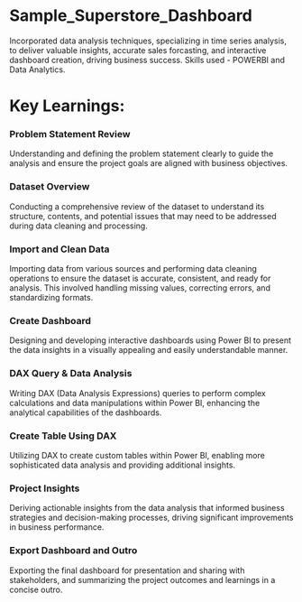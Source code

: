 # Sample_Superstore_Dashboard
Incorporated data analysis techniques, specializing in time series analysis, to deliver valuable insights, accurate sales forcasting, and interactive dashboard creation, driving business success. Skills used - POWERBI and Data Analytics.

# Key Learnings:
### Problem Statement Review
Understanding and defining the problem statement clearly to guide the analysis and ensure the project goals are aligned with business objectives.

### Dataset Overview
Conducting a comprehensive review of the dataset to understand its structure, contents, and potential issues that may need to be addressed during data cleaning and processing.

### Import and Clean Data
Importing data from various sources and performing data cleaning operations to ensure the dataset is accurate, consistent, and ready for analysis. This involved handling missing values, correcting errors, and standardizing formats.

### Create Dashboard
Designing and developing interactive dashboards using Power BI to present the data insights in a visually appealing and easily understandable manner.

### DAX Query & Data Analysis
Writing DAX (Data Analysis Expressions) queries to perform complex calculations and data manipulations within Power BI, enhancing the analytical capabilities of the dashboards.

### Create Table Using DAX
Utilizing DAX to create custom tables within Power BI, enabling more sophisticated data analysis and providing additional insights.

### Project Insights
Deriving actionable insights from the data analysis that informed business strategies and decision-making processes, driving significant improvements in business performance.

### Export Dashboard and Outro
Exporting the final dashboard for presentation and sharing with stakeholders, and summarizing the project outcomes and learnings in a concise outro.
